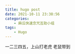```yaml
---
title: hugo post
date: 2021-10-11 23:38:56
categories:
	- 麻瓜快速念咒互助小组
tags:
	- Hugo
---
```



一二三四五，上山打老虎
老鼠带到
